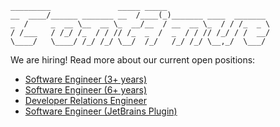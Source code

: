 ```
_________               _____ _____                       
__  ____/______ _______ __  /____(_)_______ ____  _______ 
_  /     _  __ \__  __ \_  __/__  / __  __ \_  / / /_  _ \
/ /___   / /_/ /_  / / // /_  _  /  _  / / // /_/ / /  __/
\____/   \____/ /_/ /_/ \__/  /_/   /_/ /_/ \__,_/  \___/ 
```

We are hiring! Read more about our current open positions:
- [Software Engineer (3+ years)](https://www.ycombinator.com/companies/continue/jobs/eY7S4vH-software-engineer)
- [Software Engineer (6+ years)](https://www.ycombinator.com/companies/continue/jobs/smcxRnM-software-engineer)
- [Developer Relations Engineer](https://www.ycombinator.com/companies/continue/jobs/il3YrJC-developer-relations-engineer)
- [Software Engineer (JetBrains Plugin)](https://www.ycombinator.com/companies/continue/jobs/6azGoRi-software-engineer-jetbrains-plugin)
